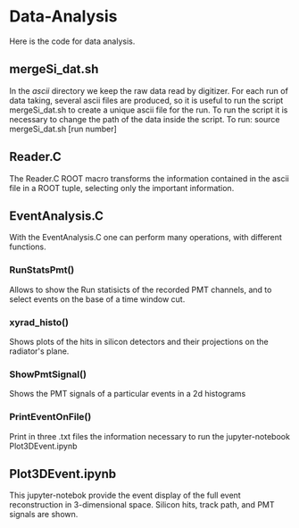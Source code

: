 # Data-Analysis

Here is the code for data analysis.

## mergeSi_dat.sh

In the *ascii* directory we keep the raw data read by digitizer. For each run of data taking, several ascii files are produced, so it is useful to run the script mergeSi_dat.sh to create a unique ascii file for the run. To run the script it is necessary to change the path of the data inside the script. To run: source mergeSi_dat.sh [run number]

## Reader.C

The Reader.C ROOT macro transforms the information contained in the ascii file in a ROOT tuple, selecting only the important information.

## EventAnalysis.C

With the EventAnalysis.C one can perform many operations, with different functions.
### RunStatsPmt()
Allows to show the Run statisicts of the recorded PMT channels, and to select events on the base of a time window cut.
### xyrad_histo()
Shows plots of the hits in silicon detectors and their projections on the radiator's plane.
### ShowPmtSignal()
Shows the PMT signals of a particular events in a 2d histograms
### PrintEventOnFile()
Print in three .txt files the information necessary to run the jupyter-notebook Plot3DEvent.ipynb

## Plot3DEvent.ipynb
This jupyter-notebok provide the event display of the full event reconstruction in 3-dimensional space. Silicon hits, track path, and PMT signals are shown. 

